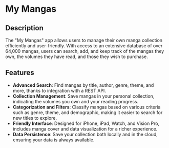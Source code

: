 # My Mangas

## Description
The "My Mangas" app allows users to manage their own manga collection efficiently and user-friendly. With access to an extensive database of over 64,000 mangas, users can search, add, and keep track of the mangas they own, the volumes they have read, and those they wish to purchase.

## Features
- **Advanced Search**: Find mangas by title, author, genre, theme, and more, thanks to integration with a REST API.
- **Collection Management**: Save mangas in your personal collection, indicating the volumes you own and your reading progress.
- **Categorization and Filters**: Classify mangas based on various criteria such as genre, theme, and demographic, making it easier to search for new titles to explore.
- **Friendly Interface**: Designed for iPhone, iPad, Watch, and Vision Pro, includes manga cover and data visualization for a richer experience.
- **Data Persistence**: Save your collection both locally and in the cloud, ensuring your data is always available.
